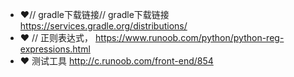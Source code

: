 - :hearts:// gradle下载链接// gradle下载链接
https://services.gradle.org/distributions/
- :hearts: // 正则表达式，
https://www.runoob.com/python/python-reg-expressions.html
- :hearts: 测试工具
http://c.runoob.com/front-end/854
